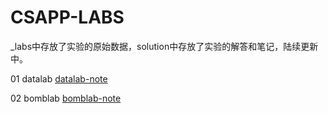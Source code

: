 # CSAPP-LABS  
_labs中存放了实验的原始数据，solution中存放了实验的解答和笔记，陆续更新中。  

01 datalab
[datalab-note](https://github.com/jlu-xiurui/csapp-labs/blob/master/solution/lab1-data/datalab-note.md)  

02 bomblab
[bomblab-note](https://github.com/jlu-xiurui/csapp-labs/blob/master/solution/lab2-bomb/bomblab-note.md)
